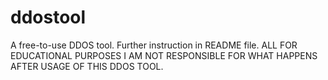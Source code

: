 # ddostool
A free-to-use DDOS tool. Further instruction in README file. ALL FOR EDUCATIONAL PURPOSES I AM NOT RESPONSIBLE FOR WHAT HAPPENS AFTER USAGE OF THIS DDOS TOOL.
